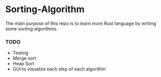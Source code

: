 # Sorting-Algorithm

The main purpose of this repo is to learn more Rust language by writing some sorting algorithms.

### TODO 

 * Testing
 * Merge sort
 * Heap Sort
 * GUI to visualize each step of each algorithm
